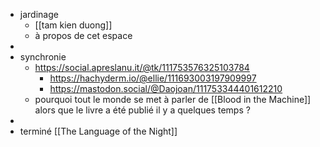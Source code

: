 - jardinage
	- [[tam kien duong]]
	- à propos de cet espace
-
- synchronie
	- https://social.apreslanu.it/@tk/111753576325103784
		- https://hachyderm.io/@ellie/111693003197909997
		- https://mastodon.social/@Daojoan/111753344401612210
	- pourquoi tout le monde se met à parler de [[Blood in the Machine]] alors que le livre a été publié il y a quelques temps ?
-
- terminé [[The Language of the Night]]
